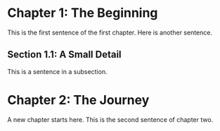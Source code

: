 # Chapter 1: The Beginning
This is the first sentence of the first chapter.
Here is another sentence.

## Section 1.1: A Small Detail
This is a sentence in a subsection.

# Chapter 2: The Journey
A new chapter starts here.
This is the second sentence of chapter two.
